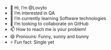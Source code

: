 - 👋 Hi, I’m @Lovyto
- 👀 I’m interested in QA
- 🌱 I’m currently learning Software technologies
- 💞️ I’m looking to collaborate on GitHub
- 📫 How to reach me is your problem!
- 😄 Pronouns: Funny, sunny and bunny
- ⚡ Fun fact: Single yet

<!---
Lovyto/Lovyto is a ✨ special ✨ repository because its `README.md` (this file) appears on your GitHub profile.
You can click the Preview link to take a look at your changes.
--->

